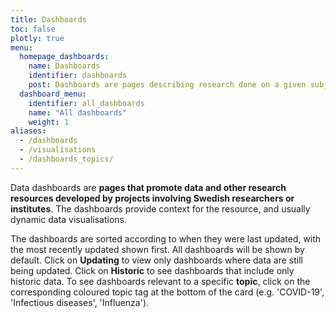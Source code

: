 ```yaml
---
title: Dashboards
toc: false
plotly: true
menu:
  homepage_dashboards:
    name: Dashboards
    identifier: dashboards
    post: Dashboards are pages describing research done on a given subject. They include visualisations of and links to data from the research groups(s) involved. <a href="/dashboards/">See all dashboards <i class="bi bi-arrow-right-circle-fill"></i></a>
  dashboard_menu:
    identifier: all_dashboards
    name: "All dashboards"
    weight: 1
aliases:
  - /dashboards
  - /visualisations
  - /dashboards_topics/
---
```


Data dashboards are **pages that promote data and other research resources developed by projects involving Swedish researchers or institutes**. The dashboards provide context for the resource, and usually dynamic data visualisations.

The dashboards are sorted according to when they were last updated, with the most recently updated shown first. All dashboards will be shown by default. Click on **Updating** to view only dashboards where data are still being updated. Click on **Historic** to see dashboards that include only historic data. To see dashboards relevant to a specific **topic**, click on the corresponding coloured topic tag at the bottom of the card (e.g. 'COVID-19', 'Infectious diseases', 'Influenza').
